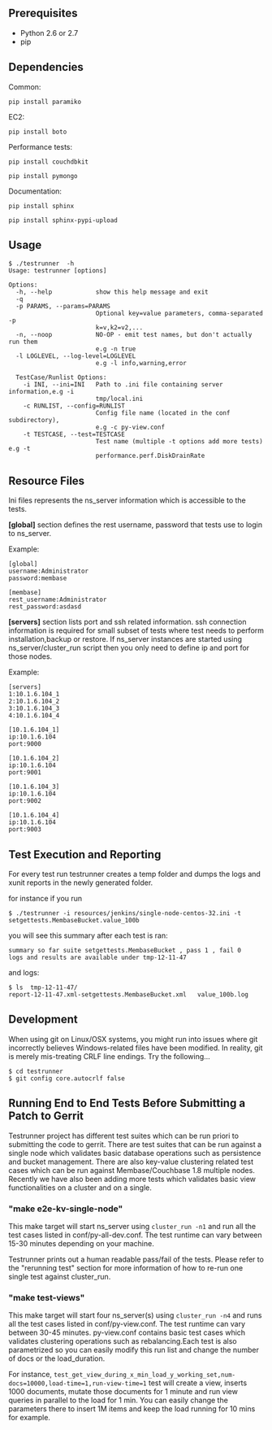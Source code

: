 Prerequisites
-------------

* Python 2.6 or 2.7
* pip

Dependencies
------------

Common:

    pip install paramiko

EC2:

    pip install boto

Performance tests:

    pip install couchdbkit

    pip install pymongo

Documentation:

    pip install sphinx

    pip install sphinx-pypi-upload

Usage
-----

    $ ./testrunner  -h
    Usage: testrunner [options]

    Options:
      -h, --help            show this help message and exit
      -q
      -p PARAMS, --params=PARAMS
                            Optional key=value parameters, comma-separated -p
                            k=v,k2=v2,...
      -n, --noop            NO-OP - emit test names, but don't actually run them
                            e.g -n true
      -l LOGLEVEL, --log-level=LOGLEVEL
                            e.g -l info,warning,error

      TestCase/Runlist Options:
        -i INI, --ini=INI   Path to .ini file containing server information,e.g -i
                            tmp/local.ini
        -c RUNLIST, --config=RUNLIST
                            Config file name (located in the conf subdirectory),
                            e.g -c py-view.conf
        -t TESTCASE, --test=TESTCASE
                            Test name (multiple -t options add more tests) e.g -t
                            performance.perf.DiskDrainRate

Resource Files
--------------

Ini files represents the ns_server information which is accessible to the tests.

**[global]** section defines the rest username, password that tests use to login to
ns_server.

Example:

    [global]
    username:Administrator
    password:membase

    [membase]
    rest_username:Administrator
    rest_password:asdasd

**[servers]** section lists port and ssh related information. ssh connection
information is required for small subset of tests where test needs to perform
installation,backup or restore. If ns_server instances are started using
ns_server/cluster_run script then you only need to define ip and port for those
nodes.

Example:

    [servers]
    1:10.1.6.104_1
    2:10.1.6.104_2
    3:10.1.6.104_3
    4:10.1.6.104_4

    [10.1.6.104_1]
    ip:10.1.6.104
    port:9000

    [10.1.6.104_2]
    ip:10.1.6.104
    port:9001

    [10.1.6.104_3]
    ip:10.1.6.104
    port:9002

    [10.1.6.104_4]
    ip:10.1.6.104
    port:9003

Test Execution and Reporting
----------------------------

For every test run testrunner creates a temp folder and dumps the logs and
xunit reports in the newly generated folder.

for instance if you run

    $ ./testrunner -i resources/jenkins/single-node-centos-32.ini -t setgettests.MembaseBucket.value_100b

you will see this summary after each test is ran:

    summary so far suite setgettests.MembaseBucket , pass 1 , fail 0
    logs and results are available under tmp-12-11-47

and logs:

    $ ls  tmp-12-11-47/
    report-12-11-47.xml-setgettests.MembaseBucket.xml	value_100b.log

Development
-----------

When using git on Linux/OSX systems, you might run into issues where git
incorrectly believes Windows-related files have been modified. In reality, git
is merely mis-treating CRLF line endings.
Try the following...

    $ cd testrunner
    $ git config core.autocrlf false

Running End to End Tests Before Submitting a Patch to Gerrit
------------------------------------------------------------

Testrunner project has different test suites which can be run priori to
submitting the code to gerrit. There are test suites that can be run against a
single node which validates basic database operations such as persistence and
bucket management. There are also key-value clustering related test cases which
can be run against Membase/Couchbase 1.8 multiple nodes. Recently we have also
been adding more tests which validates basic view functionalities on a cluster
and on a single.

### "make e2e-kv-single-node"

This make target will start ns_server using ```cluster_run -n1``` and run all the
test cases listed in conf/py-all-dev.conf. The test runtime can vary between
15-30 minutes depending on your machine.

Testrunner prints out a human readable pass/fail of the tests. Please refer to
the "rerunning test" section for more information of how to re-run one single
test against cluster_run.

### "make test-views"

This make target will start four ns_server(s) using ```cluster_run -n4``` and
runs all the test cases listed in conf/py-view.conf. The test runtime can vary
between 30-45 minutes. py-view.conf contains basic test cases which validates
clustering operations such as rebalancing.Each test is also parametrized so you
can easily modify this run list and change the number of docs or the
load_duration.

For instance, ```test_get_view_during_x_min_load_y_working_set,num-docs=10000,load-time=1,run-view-time=1```
test will create a view, inserts 1000 documents, mutate those documents for 1
minute and run view queries in parallel to the load for 1 min. You can easily
change the parameters there to insert 1M items and keep the load running for 10
mins for example.
